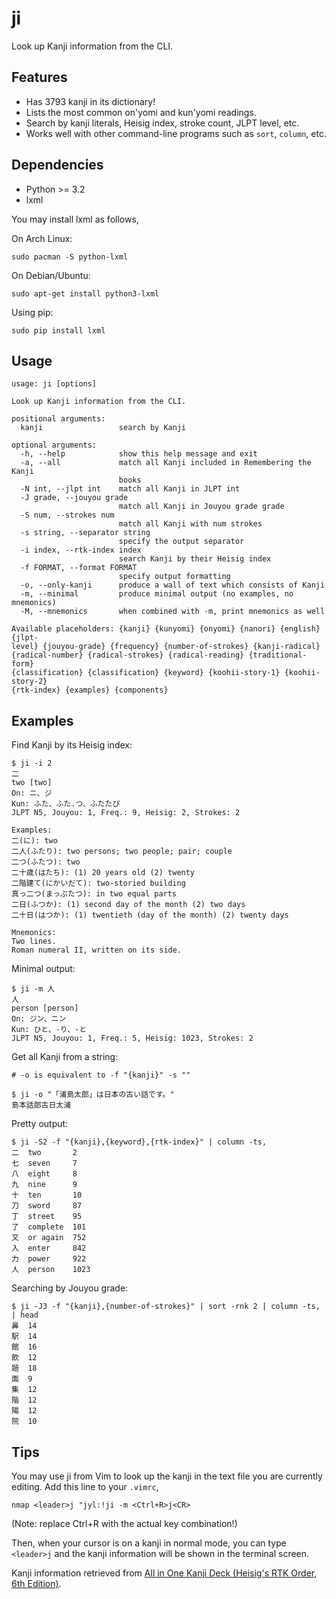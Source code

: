 # ji

Look up Kanji information from the CLI.

## Features

* Has 3793 kanji in its dictionary!
* Lists the most common on'yomi and kun'yomi readings.
* Search by kanji literals, Heisig index, stroke count, JLPT level, etc.
* Works well with other command-line programs such as `sort`, `column`, etc.

## Dependencies

* Python >= 3.2
* lxml

You may install lxml as follows,

On Arch Linux:

    sudo pacman -S python-lxml

On Debian/Ubuntu:

    sudo apt-get install python3-lxml

Using pip:

    sudo pip install lxml

## Usage

    usage: ji [options]

    Look up Kanji information from the CLI.

    positional arguments:
      kanji                 search by Kanji

    optional arguments:
      -h, --help            show this help message and exit
      -a, --all             match all Kanji included in Remembering the Kanji
                            books
      -N int, --jlpt int    match all Kanji in JLPT int
      -J grade, --jouyou grade
                            match all Kanji in Jouyou grade grade
      -S num, --strokes num
                            match all Kanji with num strokes
      -s string, --separator string
                            specify the output separator
      -i index, --rtk-index index
                            search Kanji by their Heisig index
      -f FORMAT, --format FORMAT
                            specify output formatting
      -o, --only-kanji      produce a wall of text which consists of Kanji
      -m, --minimal         produce minimal output (no examples, no mnemonics)
      -M, --mnemonics       when combined with -m, print mnemonics as well

    Available placeholders: {kanji} {kunyomi} {onyomi} {nanori} {english} {jlpt-
    level} {jouyou-grade} {frequency} {number-of-strokes} {kanji-radical}
    {radical-number} {radical-strokes} {radical-reading} {traditional-form}
    {classification} {classification} {keyword} {koohii-story-1} {koohii-story-2}
    {rtk-index} {examples} {components}

## Examples

Find Kanji by its Heisig index:

    $ ji -i 2
    二
    two [two]
    On: ニ、ジ
    Kun: ふた、ふた.つ、ふたたび
    JLPT N5, Jouyou: 1, Freq.: 9, Heisig: 2, Strokes: 2

    Examples:
    二(に): two
    二人(ふたり): two persons; two people; pair; couple
    二つ(ふたつ): two
    二十歳(はたち): (1) 20 years old (2) twenty
    二階建て(にかいだて): two-storied building
    真っ二つ(まっぷたつ): in two equal parts
    二日(ふつか): (1) second day of the month (2) two days
    二十日(はつか): (1) twentieth (day of the month) (2) twenty days

    Mnemonics:
    Two lines.
    Roman numeral II, written on its side.

Minimal output:

    $ ji -m 人
    人
    person [person]
    On: ジン、ニン
    Kun: ひと、-り、-と
    JLPT N5, Jouyou: 1, Freq.: 5, Heisig: 1023, Strokes: 2

Get all Kanji from a string:

    # -o is equivalent to -f "{kanji}" -s ""

    $ ji -o "「浦島太郎」は日本の古い話です。"
    島本話郎古日太浦

Pretty output:

    $ ji -S2 -f "{kanji},{keyword},{rtk-index}" | column -ts,
    二  two       2
    七  seven     7
    八  eight     8
    九  nine      9
    十  ten       10
    刀  sword     87
    丁  street    95
    了  complete  101
    又  or again  752
    入  enter     842
    力  power     922
    人  person    1023

Searching by Jouyou grade:

    $ ji -J3 -f "{kanji},{number-of-strokes}" | sort -rnk 2 | column -ts, | head
    鼻  14
    駅  14
    館  16
    飲  12
    題  18
    面  9
    集  12
    階  12
    陽  12
    院  10

## Tips

You may use ji from Vim to look up the kanji in the text file you are currently editing. Add this line to your `.vimrc`,

    nmap <leader>j "jyl:!ji -m <Ctrl+R>j<CR>

(Note: replace Ctrl+R with the actual key combination!)

Then, when your cursor is on a kanji in normal mode, you can type `<leader>j` and the kanji information will be shown in the terminal screen.

Kanji information retrieved from [All in One Kanji Deck (Heisig's RTK Order, 6th Edition)](https://ankiweb.net/shared/info/1862058740).
